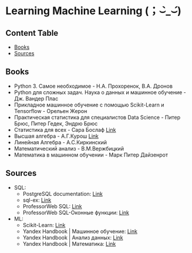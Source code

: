 # Learning Machine Learning (；⌣̀_⌣́)

## Content Table
- [Books](#books)
- [Sources](#sources)


## Books
* Python 3. Самое необходимое - Н.А. Прохоренок, В.А. Дронов
* Python для сложных задач. Наука о данных и машинное обучение - Дж. Вандер Плас
* Прикладное машинное обучение с помощью Scikit-Learn и Tensorflow - Орельен Жерон
* Практическая статистика для специалистов Data Science - Питер Брюс, Питер Гедек, Эндрю Брюс
* Статистика для всех - Сара Бослаф [Link](https://viewer.rusneb.ru/ru/000199_000009_008642772?page=1&rotate=0&theme=white)
* Высшая алгебра - А.Г.Курош [Link](https://alexandr4784.narod.ru/kag2.html)
* Линейная Алгебра - А.С.Киркинский
* Математический анализ - В.М.Вержбицкий
* Математика в машинном обучении - Марк Питер Дайзенрот


## Sources
* SQL:
    * PostgreSQL documentation: [Link](https://postgrespro.ru/docs/postgresql/9.5/)
    * sql-ex: [Link](https://sql-ex.ru/exercises/index.php?act=learn&LN=1)
    * ProfessorWeb SQL: [Link](https://professorweb.ru/my/sql-server/2012/level1/)
    * ProfessorWeb SQL-Оконные функции: [Link](https://professorweb.ru/my/sql-server/window-functions/level1/)
* ML:
    * Scikit-Learn: [Link](https://scikit-learn.ru/stable/index.html)
    * Yandex Handbook | Машинное обучение: [Link](https://education.yandex.ru/handbook/ml)
    * Yandex Handbook | Анализ данных: [Link](https://education.yandex.ru/handbook/data-analysis)
    * Yandex Handbook | Математика: [Link](https://education.yandex.ru/handbook/math)
